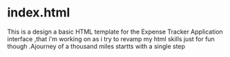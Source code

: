 # index.html
This is  a design a basic HTML template for the Expense Tracker Application interface ,that i'm working on as i try to revamp my html skills just for fun though .Ajourney of a thousand miles startts with a single step 
